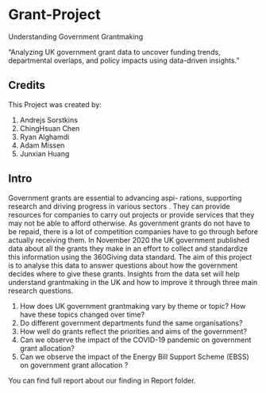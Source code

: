 # Grant-Project
Understanding Government Grantmaking

“Analyzing UK government grant data to uncover funding trends, departmental overlaps, and policy impacts
using data-driven insights.”

## Credits

This Project was created by:
1. Andrejs Sorstkins
2. ChingHsuan Chen
3. Ryan Alghamdi
4. Adam Missen
5. Junxian Huang

## Intro 

Government grants are essential to advancing aspi-
rations, supporting research and driving progress in
various sectors . They can provide resources for
companies to carry out projects or provide services
that they may not be able to afford otherwise. As
government grants do not have to be repaid, there is
a lot of competition companies have to go through
before actually receiving them. In November 2020 the
UK government published data about all the grants
they make in an effort to collect and standardize this
information using the 360Giving data standard.
The aim of this project is to analyse this data to
answer questions about how the government decides
where to give these grants. Insights from the data set
will help understand grantmaking in the UK and how
to improve it through three main research questions.

1) How does UK government grantmaking vary by
theme or topic? How have these topics changed
over time?
2) Do different government departments fund the
same organisations?
3) How well do grants reflect the priorities and aims
of the government?
4) Can we observe the impact of the COVID-19
pandemic on government grant allocation?
5) Can we observe the impact of the Energy Bill
Support Scheme (EBSS) on government grant
allocation ?

You can find full report about our finding in Report folder.


